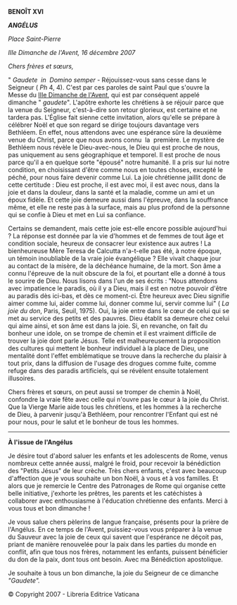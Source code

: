 **BENOÎT XVI**

***ANGÉLUS***

*Place Saint-Pierre*

*IIIe Dimanche de l'Avent, 16 décembre 2007*

*Chers frères et sœurs,*

" *Gaudete  in  Domino semper* \- Réjouissez-vous sans cesse dans le Seigneur ( *Ph* 4, 4). C'est par ces paroles de saint Paul que s'ouvre la Messe du [IIIe Dimanche de l'Avent](http://www.vatican.va/liturgical_year/advent/2007/iii_sunday_fr.htm), qui est par conséquent appelé dimanche " *gaudete*". L'apôtre exhorte les chrétiens à se réjouir parce que la venue du Seigneur, c'est-à-dire son retour glorieux, est certaine et ne tardera pas. L'Église fait sienne cette invitation, alors qu'elle se prépare à célébrer Noël et que son regard se dirige toujours davantage vers Bethléem. En effet, nous attendons avec une espérance sûre la deuxième venue du Christ, parce que nous avons connu  la  première. Le mystère de Bethléem nous révèle le Dieu-avec-nous, le Dieu qui est proche de nous, pas uniquement au sens géographique et temporel. Il est proche de nous parce qu'il a en quelque sorte "épousé" notre humanité. Il a pris sur lui notre condition, en choisissant d'être comme nous en toutes choses, excepté le péché, pour nous faire devenir comme Lui. La joie chrétienne jaillit donc de cette certitude : Dieu est proche, il est avec moi, il est avec nous, dans la joie et dans la douleur, dans la santé et la maladie, comme un ami et un époux fidèle. Et cette joie demeure aussi dans l'épreuve, dans la souffrance même, et elle ne reste pas à la surface, mais au plus profond de la personne qui se confie à Dieu et met en Lui sa confiance.

Certains se demandent, mais cette joie est-elle encore possible aujourd'hui ? La réponse est donnée par la vie d'hommes et de femmes de tout âge et condition sociale, heureux de consacrer leur existence aux autres ! La bienheureuse Mère Teresa de Calcutta n'a-t-elle pas été, à notre époque, un témoin inoubliable de la vraie joie évangélique ? Elle vivait chaque jour au contact de la misère, de la déchéance humaine, de la mort. Son âme a connu l'épreuve de la nuit obscure de la foi, et pourtant elle a donné à tous le sourire de Dieu. Nous lisons dans l'un de ses écrits : "Nous attendons avec impatience le paradis, où il y a Dieu, mais il est en notre pouvoir d'être au paradis dès ici-bas, et dès ce moment-ci. Être heureux avec Dieu signifie aimer comme lui, aider comme lui, donner comme lui, servir comme lui" ( *La joie du don*, Paris, Seuil, 1975). Oui, la joie entre dans le cœur de celui qui se met au service des petits et des pauvres. Dieu établit sa demeure chez celui qui aime ainsi, et son âme est dans la joie. Si, en revanche, on fait du bonheur une idole, on se trompe de chemin et il est vraiment difficile de trouver la joie dont parle Jésus. Telle est malheureusement la proposition des cultures qui mettent le bonheur individuel à la place de Dieu, une mentalité dont l'effet emblématique se trouve dans la recherche du plaisir à tout prix, dans la diffusion de l'usage des drogues comme fuite, comme refuge dans des paradis artificiels, qui se révèlent ensuite totalement illusoires.

Chers frères et sœurs, on peut aussi se tromper de chemin à Noël, confondre la vraie fête avec celle qui n'ouvre pas le cœur à la joie du Christ. Que la Vierge Marie aide tous les chrétiens, et les hommes à la recherche de Dieu, à parvenir jusqu'à Bethléem, pour rencontrer l'Enfant qui est né pour nous, pour le salut et le bonheur de tous les hommes.

* * *

**À l'issue de l'Angélus**

Je désire tout d'abord saluer les enfants et les adolescents de Rome, venus nombreux cette année aussi, malgré le froid, pour recevoir la bénédiction des "Petits Jésus" de leur crèche. Très chers enfants, c'est avec beaucoup d'affection que je vous souhaite un bon Noël, à vous et à vos familles. Et alors que je remercie le Centre des Patronages de Rome qui organise cette belle initiative, j'exhorte les prêtres, les parents et les catéchistes à collaborer avec enthousiasme à l'éducation chrétienne des enfants. Merci à vous tous et bon dimanche !

Je vous salue chers pèlerins de langue française, présents pour la prière de l'Angélus. En ce temps de l'Avent, puissiez-vous vous préparer à la venue du Sauveur avec la joie de ceux qui savent que l'espérance ne déçoit pas, priant de manière renouvelée pour la paix dans les parties du monde en conflit, afin que tous nos frères, notamment les enfants, puissent bénéficier du don de la paix, dont tous ont besoin. Avec ma Bénédiction apostolique.

Je souhaite à tous un bon dimanche, la joie du Seigneur de ce dimanche *"Gaudete".*

© Copyright 2007 - Libreria Editrice Vaticana